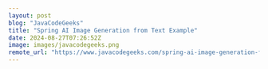 ```yaml
---
layout: post
blog: "JavaCodeGeeks"
title: "Spring AI Image Generation from Text Example"
date: 2024-08-27T07:26:52Z
image: images/javacodegeeks.png
remote_url: "https://www.javacodegeeks.com/spring-ai-image-generation-from-text-example.html"
---
```

